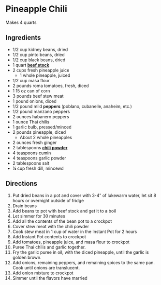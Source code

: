 # Pineapple Chili

Makes 4 quarts

## Ingredients

- 1/2 cup kidney beans, dried
- 1/2 cup pinto beans, dried
- 1/2 cup black beans, dried
- 1 quart [**beef stock**](Ingredients\Stock.md)
- 2 cups fresh pineapple juice
    - 1 whole pineapple, juiced
- 1/2 cup masa flour
- 2 pounds roma tomatoes, fresh, diced
- 1 15 oz can of corn
- 3 pounds beef stew meat
- 1 pound onions, diced
- 1/2 pound mild **peppers** (poblano, cubanelle, anaheim, etc.)
- 1/2 pound manzano peppers
- 2 ounces habanero peppers
- 1 ounce Thai chilis
- 1 garlic bulb, pressed/minced
- 2 pounds pineapple, diced
    - About 2 whole pineapples
- 2 ounces fresh ginger
- 2 tablespoons [**chili powder**](Seasonings\Chili%20Powder.md)
- 4 teaspoons cumin
- 4 teaspoons garlic powder
- 2 tablespoons salt
- ¼ cup fresh dill, mincewd

## Directions

1. Put dried beans in a pot and cover with 3-4” of lukewarm water, let sit 8 hours or overnight outside of fridge
1. Drain beans
1. Add beans to pot with beef stock and get it to a boil
1. Let simmer for 30 minutes
1. Add all the contents of the bean pot to a crockpot
1. Cover stew meat with the chili powder
1. Cook stew meat in 1 cup of water in the Instant Pot for 2 hours
1. Add Instant Pot contents to crockpot
1. Add tomatoes, pineapple juice, and masa flour to crockpot
1. Puree Thai chilis and garlic together.
1. Fry the garlic puree in oil, with the diced pineapple, until the garlic is golden brown.
1. Add onions, remaining peppers, and remaining spices to the same pan. Cook until onions are translucent.
1. Add onion mixture to crockpot
1. Simmer until the flavors have married
